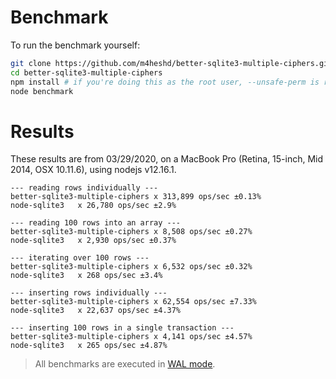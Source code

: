 # Benchmark

To run the benchmark yourself:

```bash
git clone https://github.com/m4heshd/better-sqlite3-multiple-ciphers.git
cd better-sqlite3-multiple-ciphers
npm install # if you're doing this as the root user, --unsafe-perm is required
node benchmark
```

# Results

These results are from 03/29/2020, on a MacBook Pro (Retina, 15-inch, Mid 2014, OSX 10.11.6), using nodejs v12.16.1.

```
--- reading rows individually ---
better-sqlite3-multiple-ciphers x 313,899 ops/sec ±0.13%
node-sqlite3   x 26,780 ops/sec ±2.9%

--- reading 100 rows into an array ---
better-sqlite3-multiple-ciphers x 8,508 ops/sec ±0.27%
node-sqlite3   x 2,930 ops/sec ±0.37%

--- iterating over 100 rows ---
better-sqlite3-multiple-ciphers x 6,532 ops/sec ±0.32%
node-sqlite3   x 268 ops/sec ±3.4%

--- inserting rows individually ---
better-sqlite3-multiple-ciphers x 62,554 ops/sec ±7.33%
node-sqlite3   x 22,637 ops/sec ±4.37%

--- inserting 100 rows in a single transaction ---
better-sqlite3-multiple-ciphers x 4,141 ops/sec ±4.57%
node-sqlite3   x 265 ops/sec ±4.87%
```

> All benchmarks are executed in [WAL mode](./performance.md).
